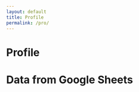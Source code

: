 ```yaml
---
layout: default
title: Profile
permalink: /pro/
---
```


# Profile


<!DOCTYPE html>
<html lang="en">
<head>
  <meta charset="UTF-8">
  <meta name="viewport" content="width=device-width, initial-scale=1.0">
  <title>Google Sheets Data</title>
  <style>
    table {
      width: 100%;
      border-collapse: collapse;
    }
    th, td {
      padding: 8px;
      text-align: left;
      border: 1px solid #ddd;
    }
  </style>
</head>
<body>

  <h1>Data from Google Sheets</h1>

  <table id="dataTable">
    <thead>
      <tr>
        <!-- Column headers will be inserted here -->
      </tr>
    </thead>
    <tbody>
      <!-- Data rows will be inserted here -->
    </tbody>
  </table>

<script>
  fetch('https://script.google.com/macros/s/AKfycbxpdDO8FCyeLLE5_kCwsm5jvHLU95RDrUysOQOUfDiigMSaEL7x8gYNx5aUlWCNHVBt8A/exec') // Replace with your web app URL
    .then(response => response.json())
    .then(data => {
      if (data.length === 0) {
        alert('No data found for your account.');
        return;
      }
      
      const headers = Object.keys(data[0]);

      const headerRow = document.querySelector('thead tr');
      headers.forEach(header => {
        const th = document.createElement('th');
        th.textContent = header;
        headerRow.appendChild(th);
      });

      const tbody = document.querySelector('tbody');
      data.forEach(row => {
        const tr = document.createElement('tr');
        headers.forEach(header => {
          const td = document.createElement('td');
          td.textContent = row[header];
          tr.appendChild(td);
        });
        tbody.appendChild(tr);
      });
    })
    .catch(error => console.error('Error fetching data:', error));
</script>


</body>
</html>
